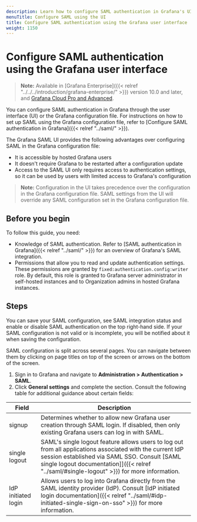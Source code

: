 ```yaml
---
description: Learn how to configure SAML authentication in Grafana's UI.
menuTitle: Configure SAML using the UI
title: Configure SAML authentication using the Grafana user interface
weight: 1150
---
```


# Configure SAML authentication using the Grafana user interface

> **Note:** Available in [Grafana Enterprise]({{< relref "../../../introduction/grafana-enterprise/" >}}) version 10.0 and later, and [Grafana Cloud Pro and Advanced](/docs/grafana-cloud/).

You can configure SAML authentication in Grafana through the user interface (UI) or the Grafana configuration file. For instructions on how to set up SAML using the Grafana configuration file, refer to [Configure SAML authentication in Grafana]({{< relref "../saml/" >}}).

The Grafana SAML UI provides the following advantages over configuring SAML in the Grafana configuration file:

- It is accessible by hosted Grafana users
- It doesn't require Grafana to be restarted after a configuration update
- Access to the SAML UI only requires access to authentication settings, so it can be used by users with limited access to Grafana's configuration

> **Note:** Configuration in the UI takes precedence over the configuration in the Grafana configuration file. SAML settings from the UI will override any SAML configuration set in the Grafana configuration file.

## Before you begin

To follow this guide, you need:

- Knowledge of SAML authentication. Refer to [SAML authentication in Grafana]({{< relref "../saml/" >}}) for an overview of Grafana's SAML integration.
- Permissions that allow you to read and update authentication settings. These permissions are granted by `fixed:authentication.config:writer` role.
  By default, this role is granted to Grafana server administrator in self-hosted instances and to Organization admins in hosted Grafana instances.

## Steps

You can save your SAML configuration, see SAML integration status and enable or disable SAML authentication on the top right-hand side.
If your SAML configuration is not valid or is incomplete, you will be notified about it when saving the configuration.

SAML configuration is split across several pages. You can navigate between them by clicking on page titles on top of the screen or arrows on the bottom of the screen.

1. Sign in to Grafana and navigate to **Administration > Authentication > SAML**.
2. Click **General settings** and complete the section. Consult the following table for additional guidance about certain fields:

| Field               | Description                                                                                                                                                                                                                                             |
| ------------------- | ------------------------------------------------------------------------------------------------------------------------------------------------------------------------------------------------------------------------------------------------------- |
| signup              | Determines whether to allow new Grafana user creation through SAML login. If disabled, then only existing Grafana users can log in with SAML.                                                                                                           |
| single logout       | SAML's single logout feature allows users to log out from all applications associated with the current IdP session established via SAML SSO. Consult [SAML single logout documentation]]({{< relref "../saml/#single-logout" >}}) for more information. |
| IdP initiated login | Allows users to log into Grafana directly from the SAML identity provider (IdP). Consult [IdP initiated login documentation]({{< relref "../saml/#idp-initiated-single-sign-on-sso" >}}) for more information.                                          |
